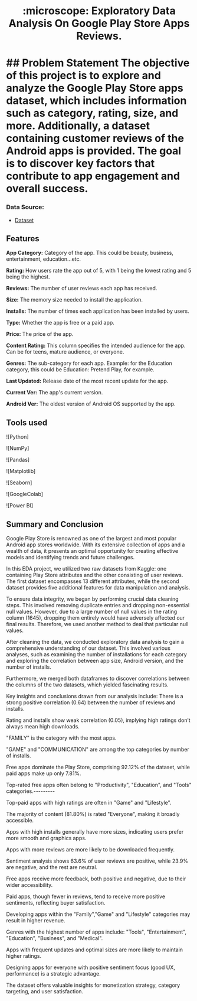 <h1 align='center'> :microscope: Exploratory Data Analysis On Google Play Store Apps Reviews.<h1>
## Problem Statement
The objective of this project is to explore and analyze the Google Play Store apps dataset, which includes information such as category, rating, size, and more. Additionally, a dataset containing customer reviews of the Android apps is provided. The goal is to discover key factors that contribute to app engagement and overall success.


### Data Source:
- [Dataset](https://www.kaggle.com/datasets/lava18/google-play-store-apps) 


## Features

**App Category:** Category of the app. This could be beauty, business, entertainment, education...etc.

**Rating:** How users rate the app out of 5, with 1 being the lowest rating and 5 being the highest.

**Reviews:** The number of user reviews each app has received.

**Size:** The memory size needed to install the application.

**Installs:** The number of times each application has been installed by users.

**Type:** Whether the app is free or a paid app.

**Price:** The price of the app.

**Content Rating:** This column specifies the intended audience for the app. Can be for teens, mature audience, or everyone.

**Genres:** The sub-category for each app. Example: for the Education category, this could be Education: Pretend Play, for example.

**Last Updated:** Release date of the most recent update for the app.

**Current Ver:** The app's current version.

**Android Ver:** The oldest version of Android OS supported by the app.

## Tools used

![Python]

![NumPy]

![Pandas]

![Matplotlib]

![Seaborn]

![GoogleColab]

![Power BI]



## Summary and Conclusion

Google Play Store is renowned as one of the largest and most popular Android app stores worldwide. With its extensive collection of apps and a wealth of data, it presents an optimal opportunity for creating effective models and identifying trends and future challenges.

In this EDA project, we utilized two raw datasets from Kaggle: one containing Play Store attributes and the other consisting of user reviews. The first dataset encompasses 13 different attributes, while the second dataset provides five additional features for data manipulation and analysis.

To ensure data integrity, we began by performing crucial data cleaning steps. This involved removing duplicate entries and dropping non-essential null values. However, due to a large number of null values in the rating column (1645), dropping them entirely would have adversely affected our final results. Therefore, we used another method to deal that particular null values.

After cleaning the data, we conducted exploratory data analysis to gain a comprehensive understanding of our dataset. This involved various analyses, such as examining the number of installations for each category and exploring the correlation between app size, Android version, and the number of installs.

Furthermore, we merged both dataframes to discover correlations between the columns of the two datasets, which yielded fascinating results.

Key insights and conclusions drawn from our analysis include:
There is a strong positive correlation (0.64) between the number of reviews and installs.

Rating and installs show weak correlation (0.05), implying high ratings don’t always mean high downloads.

"FAMILY" is the category with the most apps.

"GAME" and "COMMUNICATION" are among the top categories by number of installs.

Free apps dominate the Play Store, comprising 92.12% of the dataset, while paid apps make up only 7.81%.

Top-rated free apps often belong to "Productivity", "Education", and "Tools" categories.---------

Top-paid apps with high ratings are often in "Game" and "Lifestyle".

The majority of content (81.80%) is rated "Everyone", making it broadly accessible.

Apps with high installs generally have more sizes, indicating users prefer more smooth and graphics apps.

Apps with more reviews are more likely to be downloaded frequently.

Sentiment analysis shows 63.6% of user reviews are positive, while 23.9% are negative, and the rest are neutral.

Free apps receive more feedback, both positive and negative, due to their wider accessibility.

Paid apps, though fewer in reviews, tend to receive more positive sentiments, reflecting buyer satisfaction.

Developing apps within the "Family","Game" and "Lifestyle" categories may result in higher revenue.

Genres with the highest number of apps include: "Tools", "Entertainment", "Education", "Business", and "Medical".

Apps with frequent updates and optimal sizes are more likely to maintain higher ratings.

Designing apps for everyone with positive sentiment focus (good UX, performance) is a strategic advantage.

The dataset offers valuable insights for monetization strategy, category targeting, and user satisfaction. 

#



